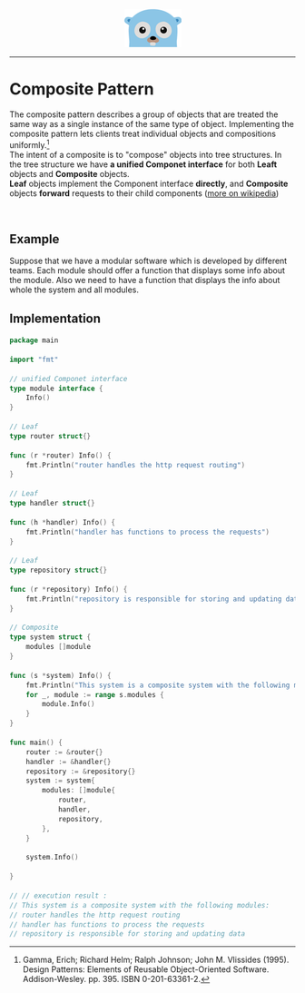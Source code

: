 <p align="center">
  <img src="../gopher.png" />
</p>

---

# Composite Pattern
The composite pattern describes a group of objects that are treated the same way as a single instance of the same type of object. Implementing the composite pattern lets clients treat individual objects and compositions uniformly.[^1]
<br />
The intent of a composite is to "compose" objects into tree structures. In the tree structure we have **a unified Componet interface** for both **Leaft** objects and **Composite** objects.
<br />
**Leaf** objects implement the Component interface **directly**, and **Composite** objects **forward** requests to their child components
([more on wikipedia](https://en.wikipedia.org/wiki/Composite_pattern)) 

<br />

## Example
Suppose that we have a modular software which is developed by different teams. Each module should offer a function that displays some info about the module. Also we need to have a function that displays the info about whole the system and all modules.

## Implementation

```go
package main

import "fmt"

// unified Componet interface
type module interface {
	Info()
}

// Leaf
type router struct{}

func (r *router) Info() {
	fmt.Println("router handles the http request routing")
}

// Leaf
type handler struct{}

func (h *handler) Info() {
	fmt.Println("handler has functions to process the requests")
}

// Leaf
type repository struct{}

func (r *repository) Info() {
	fmt.Println("repository is responsible for storing and updating data")
}

// Composite
type system struct {
	modules []module
}

func (s *system) Info() {
	fmt.Println("This system is a composite system with the following modules:")
	for _, module := range s.modules {
		module.Info()
	}
}

func main() {
	router := &router{}
	handler := &handler{}
	repository := &repository{}
	system := system{
		modules: []module{
			router,
			handler,
			repository,
		},
	}

	system.Info()

}

// // execution result :
// This system is a composite system with the following modules:
// router handles the http request routing
// handler has functions to process the requests
// repository is responsible for storing and updating data
```

[^1]: Gamma, Erich; Richard Helm; Ralph Johnson; John M. Vlissides (1995). Design Patterns: Elements of Reusable Object-Oriented Software. Addison-Wesley. pp. 395. ISBN 0-201-63361-2.